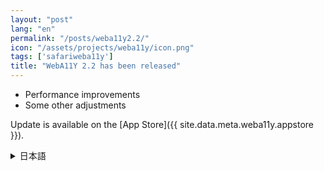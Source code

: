 ```yaml
---
layout: "post"
lang: "en"
permalink: "/posts/weba11y2.2/"
icon: "/assets/projects/weba11y/icon.png"
tags: ['safariweba11y']
title: "WebA11Y 2.2 has been released"
---
```


- Performance improvements
- Some other adjustments

Update is available on the [App Store]({{ site.data.meta.weba11y.appstore }}).

<details lang="ja">
  <summary>日本語</summary>

- パフォーマンスの改善を行いました
- その他いくつかの調整を行いました

アップデートは[App Store]({{ site.data.meta.weba11y.appstore }})で利用可能です。

</details>
